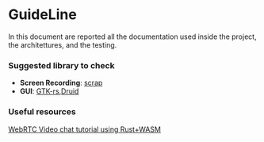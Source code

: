 # GuideLine

In this document are reported all the documentation used inside the project, the architettures, and the testing.

### Suggested library to check

- **Screen Recording**: [scrap](https://github.com/quadrupleslap/scrap)
- **GUI**: [GTK-rs](https://gtk-rs.org),[Druid](https://github.com/linebender/druid)

### Useful resources

[WebRTC Video chat tutorial using Rust+WASM](https://charles-schleich.medium.com/webrtc-video-chat-tutorial-using-rust-wasm-fa340f7aeef9)

